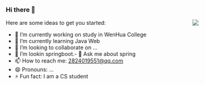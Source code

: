 ### Hi there 👋

<img align="right" src="https://github-readme-stats.vercel.app/api?username=qinyuqiong&show_icons=true&icon_color=0366d6&text_color=24292e&bg_color=ffffff&hide_title=true&theme=dark" />

Here are some ideas to get you started:

- 🔭 I’m currently working on study in WenHua College
- 🌱 I’m currently learning Java Web
- 👯 I’m looking to collaborate on ...
- 🤔 I’m lookin springboot.- 💬 Ask me about spring
- 📫 How to reach me: 2824019551@qq.com
- 😄 Pronouns: ...
- ⚡ Fun fact: I am a CS student
